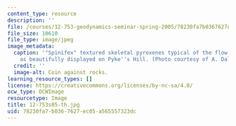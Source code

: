 ```yaml
---
content_type: resource
description: ''
file: /courses/12-753-geodynamics-seminar-spring-2005/78230fa7b0367627ec05a565557323dc_12-753s05-th.jpg
file_size: 10610
file_type: image/jpeg
image_metadata:
  caption: '"Spinifex" textured skeletal pyroxenes typical of the flow tops of komatiites,
    as beautifully displayed on Pyke''s Hill. (Photo courtesy of A. Daly, WHOI.)'
  credit: ''
  image-alt: Coin against rocks.
learning_resource_types: []
license: https://creativecommons.org/licenses/by-nc-sa/4.0/
ocw_type: OCWImage
resourcetype: Image
title: 12-753s05-th.jpg
uid: 78230fa7-b036-7627-ec05-a565557323dc
---
```


